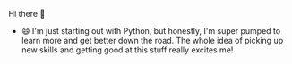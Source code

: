 Hi there 👋
- 😄 I'm just starting out with Python, but honestly, I'm super pumped to learn more and get better down the road. The whole idea of picking up new skills and getting good at this stuff really excites me!
